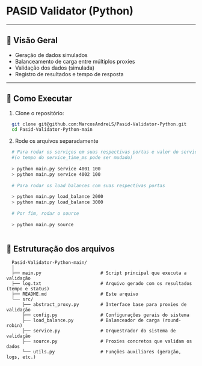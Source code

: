 # PASID Validator (Python)
---

## 📌 Visão Geral

- Geração de dados simulados
- Balanceamento de carga entre múltiplos proxies
- Validação dos dados (simulada)
- Registro de resultados e tempo de resposta

---

## 🚀 Como Executar

1. Clone o repositório:

```bash
  git clone git@github.com:MarcosAndreLS/Pasid-Validator-Python.git
  cd Pasid-Validator-Python-main
```

2. Rode os arquivos separadamente

```bash
  # Para rodar os serviços em suas respectivas portas e valor do service_time_ms
  #(o tempo do service_time_ms pode ser mudado)
  
  > python main.py service 4001 100
  > python main.py service 4002 100
  
  # Para rodar os load balances com suas respectivas portas 
  
  > python main.py load_balance 2000
  > python main.py load_balance 3000
  
  # Por fim, rodar o source
  
  > python main.py source
  
```

## 📁 Estruturação dos arquivos

```text
  Pasid-Validator-Python-main/
  │
  ├── main.py                      # Script principal que executa a validação
  ├── log.txt                      # Arquivo gerado com os resultados (tempo e status)
  ├── README.md                    # Este arquivo
  └── src/
      ├── abstract_proxy.py        # Interface base para proxies de validação
      ├── config.py                # Configurações gerais do sistema
      ├── load_balance.py          # Balanceador de carga (round-robin)
      ├── service.py               # Orquestrador do sistema de validação
      ├── source.py                # Proxies concretos que validam os dados
      └── utils.py                 # Funções auxiliares (geração, logs, etc.)

```

